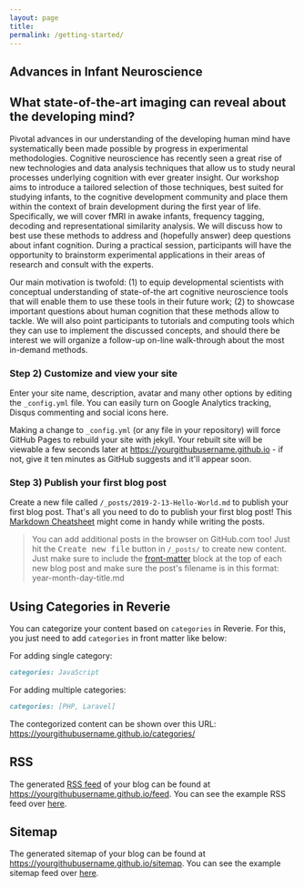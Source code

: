 ```yaml
---
layout: page
title:  
permalink: /getting-started/
---
```

## Advances in Infant Neuroscience
## What state-of-the-art imaging can reveal about the developing mind?

Pivotal advances in our understanding of the developing human mind have systematically been made possible by progress in experimental methodologies. Cognitive neuroscience has recently seen a great rise of new technologies and data analysis techniques that allow us to study neural processes underlying cognition with ever greater insight. Our workshop aims to introduce a tailored selection of those techniques, best suited for studying infants, to the cognitive development community and place them within the context of brain development during the first year of life. Specifically, we will cover fMRI in awake infants, frequency tagging, decoding and representational similarity analysis. We will discuss how to best use these methods to address and (hopefully answer) deep questions about infant cognition. During a practical session, participants will have the opportunity to brainstorm experimental applications in their areas of research and consult with the experts.


Our main motivation is twofold: (1) to equip developmental scientists with conceptual understanding of state-of-the art cognitive neuroscience tools that will enable them to use these tools in their future work; (2) to showcase important questions about human cognition that these methods allow to tackle. We will also point participants to tutorials and computing tools which they can use to implement the discussed concepts, and should there be interest we will organize a follow-up on-line walk-through about the most in-demand methods.


### Step 2) Customize and view your site

Enter your site name, description, avatar and many other options by editing the `_config.yml` file. You can easily turn on Google Analytics tracking, Disqus commenting and social icons here.

Making a change to `_config.yml` (or any file in your repository) will force GitHub Pages to rebuild your site with jekyll. Your rebuilt site will be viewable a few seconds later at <https://yourgithubusername.github.io> - if not, give it ten minutes as GitHub suggests and it'll appear soon.

### Step 3) Publish your first blog post

Create a new file called `/_posts/2019-2-13-Hello-World.md` to publish your first blog post. That's all you need to do to publish your first blog post! This [Markdown Cheatsheet](https://github.com/adam-p/markdown-here/wiki/Markdown-Cheatsheet) might come in handy while writing the posts.

> You can add additional posts in the browser on GitHub.com too! Just hit the <kbd>Create new file</kbd> button in `/_posts/` to create new content. Just make sure to include the [front-matter](http://jekyllrb.com/docs/frontmatter/) block at the top of each new blog post and make sure the post's filename is in this format: year-month-day-title.md

## Using Categories in Reverie

You can categorize your content based on `categories` in Reverie. For this, you just need to add `categories` in front matter like below:

For adding single category:

```md
categories: JavaScript
```

For adding multiple categories:

```md
categories: [PHP, Laravel]
```

The contegorized content can be shown over this URL: <https://yourgithubusername.github.io/categories/>

## RSS

The generated [RSS feed](https://en.wikipedia.org/wiki/RSS) of your blog can be found at <https://yourgithubusername.github.io/feed>. You can see the example RSS feed over [here](https://www.amitmerchant.com/reverie/feed).

## Sitemap

The generated sitemap of your blog can be found at <https://yourgithubusername.github.io/sitemap>. You can see the example sitemap feed over [here](https://www.amitmerchant.com/reverie/sitemap).
